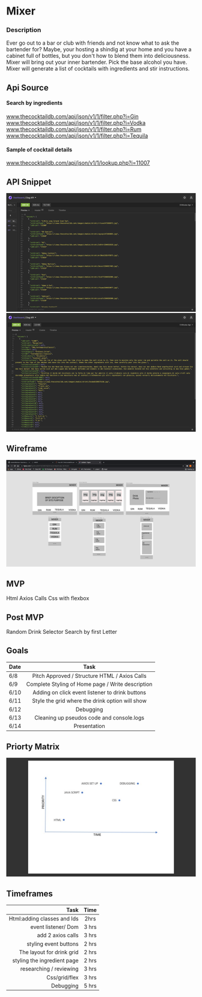 #  Mixer

### Description
Ever go out to a bar or club with friends and not know what to ask the bartender for? Maybe, your hosting a shindig at your home and you have a cabinet full of bottles, but you don't how to blend them into deliciousness. 
Mixer will bring out your inner bartender. Pick the base alcohol you have. Mixer will generate a list of cocktails with ingredients and stir instructions. 

## Api Source 
#### Search by ingredients
www.thecocktaildb.com/api/json/v1/1/filter.php?i=Gin
www.thecocktaildb.com/api/json/v1/1/filter.php?i=Vodka
www.thecocktaildb.com/api/json/v1/1/filter.php?i=Rum
www.thecocktaildb.com/api/json/v1/1/filter.php?i=Tequila
#### Sample of cocktail details 
www.thecocktaildb.com/api/json/v1/1/lookup.php?i=11007


## API Snippet 
![](readmeimage/api_snippet.png)
![](readmeimage/detail.png)

## Wireframe

!["Homepage"](readmeimage/new_wire.png)



## MVP
Html
Axios Calls
Css with flexbox

## Post MVP
Random Drink Selector
Search by first Letter

## Goals
| Date  | Task                                              |
|-------|:-------------------------------------------------:|
|6/8    | Pitch Approved / Structure HTML / Axios Calls     |
|6/9    | Complete Styling  of Home page / Write description|
|6/10   | Adding on click event listener to drink buttons   |
|6/11   |Style the grid where the drink option will show    |
|6/12   |Debugging                                          |
|6/13   |Cleaning up pseudos code and console.logs          |
|6/14   |Presentation                                       |

## Priorty Matrix
![](readmeimage/Matrix.png)

## Timeframes
|Task                          | Time  |
|-----------------------------:|:-----:|
|Html:adding classes and Ids   | 2hrs |
|event listener/ Dom           | 3 hrs |
|add 2 axios calls             | 3 hrs |
|styling event buttons         | 2 hrs |
|The layout for drink grid     | 2 hrs |
|styling the ingredient page   | 2 hrs |
|researching / reviewing       | 3 hrs |
|Css/grid/flex                 | 3 hrs |
|Debugging                     | 5 hrs |